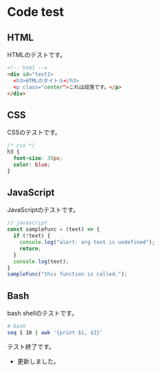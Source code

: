 # Code test

## HTML
HTMLのテストです。

```html
<!-- html -->
<div id="test1>
  <h3>HTMLのタイトル</h3>
  <p class="center">これは段落です。</p>
</div>
```

## CSS
CSSのテストです。

```css
/* css */
h3 {
  font-size: 30px;
  color: blue;
}
```

## JavaScript
JavaScriptのテストです。

```javascript
// javascript
const sampleFunc = (text) => {
  if (!text) {
    console.log("alert: arg text is undefined");
    return;
  }
  console.log(text);
}
sampleFunc("this function is called.");
```

## Bash
bash shellのテストです。

```bash
# bash
seq 1 10 | awk '{print $1, $3}'
```

テスト終了です。

- 更新しました。

